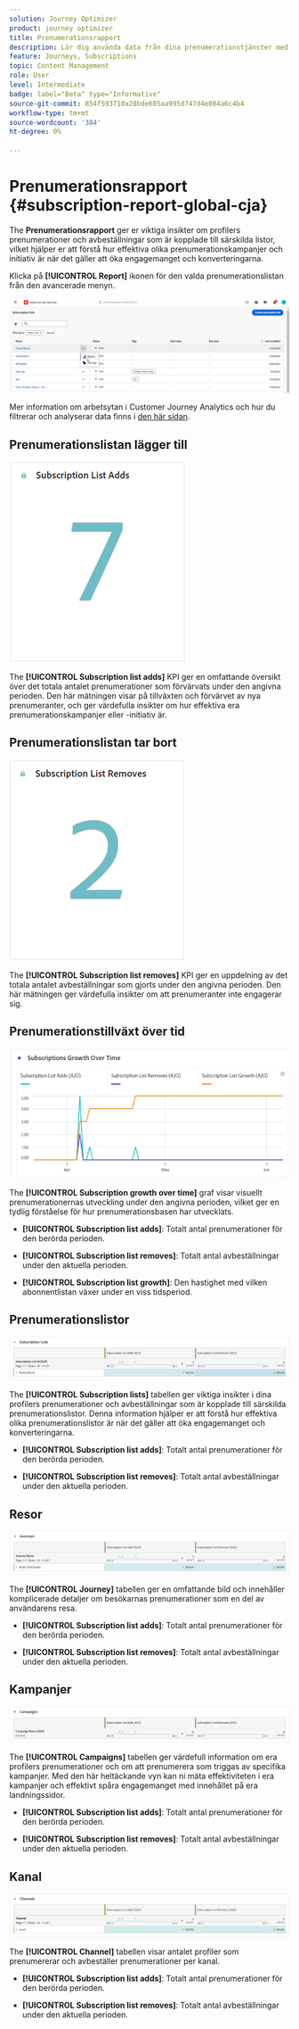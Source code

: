 ```yaml
---
solution: Journey Optimizer
product: journey optimizer
title: Prenumerationsrapport
description: Lär dig använda data från dina prenumerationstjänster med prenumerationsrapporten
feature: Journeys, Subscriptions
topic: Content Management
role: User
level: Intermediate
badge: label="Beta" type="Informative"
source-git-commit: 854f593710a28bde605aa995d747d4e084a6c4b4
workflow-type: tm+mt
source-wordcount: '384'
ht-degree: 0%

---
```


# Prenumerationsrapport {#subscription-report-global-cja}

The **Prenumerationsrapport** ger er viktiga insikter om profilers prenumerationer och avbeställningar som är kopplade till särskilda listor, vilket hjälper er att förstå hur effektiva olika prenumerationskampanjer och initiativ är när det gäller att öka engagemanget och konverteringarna.

Klicka på **[!UICONTROL Report]** ikonen för den valda prenumerationslistan från den avancerade menyn.

![](assets/cja-sub-access.png)

Mer information om arbetsytan i Customer Journey Analytics och hur du filtrerar och analyserar data finns i [den här sidan](https://experienceleague.adobe.com/en/docs/analytics-platform/using/cja-workspace/home).

## Prenumerationslistan lägger till

![](assets/cja-sub-add.png)

The **[!UICONTROL Subscription list adds]** KPI ger en omfattande översikt över det totala antalet prenumerationer som förvärvats under den angivna perioden. Den här mätningen visar på tillväxten och förvärvet av nya prenumeranter, och ger värdefulla insikter om hur effektiva era prenumerationskampanjer eller -initiativ är.

## Prenumerationslistan tar bort

![](assets/cja-sub-add-remove.png)

The **[!UICONTROL Subscription list removes]** KPI ger en uppdelning av det totala antalet avbeställningar som gjorts under den angivna perioden. Den här mätningen ger värdefulla insikter om att prenumeranter inte engagerar sig.

## Prenumerationstillväxt över tid

![](assets/cja-sub-growth.png)

The **[!UICONTROL Subscription growth over time]** graf visar visuellt prenumerationernas utveckling under den angivna perioden, vilket ger en tydlig förståelse för hur prenumerationsbasen har utvecklats.

* **[!UICONTROL Subscription list adds]**: Totalt antal prenumerationer för den berörda perioden.

* **[!UICONTROL Subscription list removes]**: Totalt antal avbeställningar under den aktuella perioden.

* **[!UICONTROL Subscription list growth]**: Den hastighet med vilken abonnentlistan växer under en viss tidsperiod.

## Prenumerationslistor

![](assets/cja-sub-lists.png)

The **[!UICONTROL Subscription lists]** tabellen ger viktiga insikter i dina profilers prenumerationer och avbeställningar som är kopplade till särskilda prenumerationslistor. Denna information hjälper er att förstå hur effektiva olika prenumerationslistor är när det gäller att öka engagemanget och konverteringarna.

* **[!UICONTROL Subscription list adds]**: Totalt antal prenumerationer för den berörda perioden.

* **[!UICONTROL Subscription list removes]**: Totalt antal avbeställningar under den aktuella perioden.

## Resor

![](assets/cja-sub-journeys.png)

The **[!UICONTROL Journey]** tabellen ger en omfattande bild och innehåller komplicerade detaljer om besökarnas prenumerationer som en del av användarens resa.

* **[!UICONTROL Subscription list adds]**: Totalt antal prenumerationer för den berörda perioden.

* **[!UICONTROL Subscription list removes]**: Totalt antal avbeställningar under den aktuella perioden.

## Kampanjer

![](assets/cja-sub-campaigns.png)

The **[!UICONTROL Campaigns]** tabellen ger värdefull information om era profilers prenumerationer och om att prenumerera som triggas av specifika kampanjer. Med den här heltäckande vyn kan ni mäta effektiviteten i era kampanjer och effektivt spåra engagemanget med innehållet på era landningssidor.

* **[!UICONTROL Subscription list adds]**: Totalt antal prenumerationer för den berörda perioden.

* **[!UICONTROL Subscription list removes]**: Totalt antal avbeställningar under den aktuella perioden.

## Kanal

![](assets/cja-sub-channels.png)

The **[!UICONTROL Channel]** tabellen visar antalet profiler som prenumererar och avbeställer prenumerationer per kanal.

* **[!UICONTROL Subscription list adds]**: Totalt antal prenumerationer för den berörda perioden.

* **[!UICONTROL Subscription list removes]**: Totalt antal avbeställningar under den aktuella perioden.

